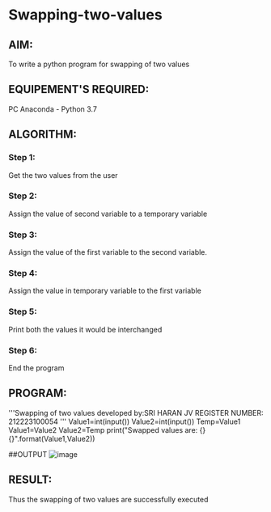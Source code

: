 # Swapping-two-values
## AIM:
To write a python program for swapping of two values
## EQUIPEMENT'S REQUIRED: 
PC
Anaconda - Python 3.7
## ALGORITHM: 
### Step 1:
Get the two values from the user
### Step 2: 
Assign the value of second variable to a temporary variable 
### Step 3: 
Assign the value of the first variable to the second variable.
### Step 4:  
Assign the value in temporary variable to the first variable
### Step 5: 
Print both the values it would be interchanged
### Step 6: 
End the program
## PROGRAM:
'''Swapping of two values
developed by:SRI HARAN JV 
REGISTER NUMBER: 212223100054
'''
Value1=int(input())
Value2=int(input())
Temp=Value1
Value1=Value2
Value2=Temp
print("Swapped values are: {} {}".format(Value1,Value2))

##OUTPUT
![image](https://github.com/sriharan23000516/Swapping-two-values/assets/139841769/c0eadd19-5fce-4ddf-aa8a-8e77d922e33a)




## RESULT:
Thus the swapping of two values are successfully executed



